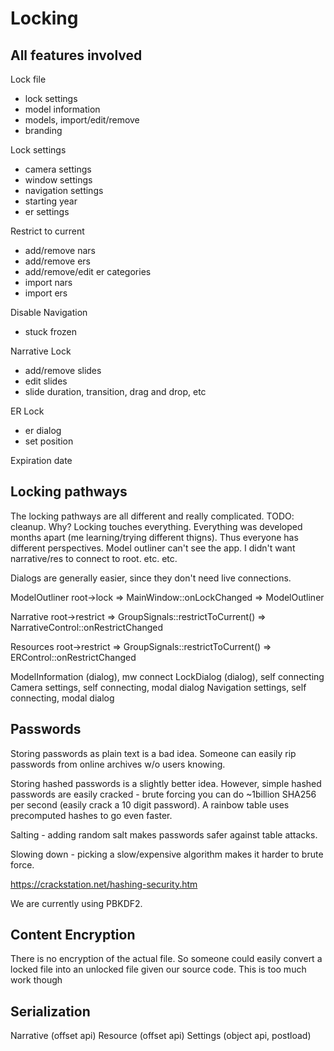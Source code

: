 # Locking

## All features involved

Lock file
- lock settings
- model information
- models, import/edit/remove
- branding

Lock settings
- camera settings
- window settings
- navigation settings
- starting year
- er settings

Restrict to current
- add/remove nars
- add/remove ers
- add/remove/edit er categories
- import nars
- import ers

Disable Navigation
- stuck frozen

Narrative Lock
- add/remove slides
- edit slides
- slide duration, transition, drag and drop, etc

ER Lock
- er dialog
- set position

Expiration date

## Locking pathways

The locking pathways are all different and really complicated. TODO: cleanup. Why? Locking touches everything. Everything was developed months apart (me learning/trying different thigns). Thus everyone has different perspectives. Model outliner can't see the app. I didn't want narrative/res to connect to root. etc. etc.

Dialogs are generally easier, since they don't need live connections.

ModelOutliner
root->lock => MainWindow::onLockChanged => ModelOutliner

Narrative
root->restrict => GroupSignals::restrictToCurrent() => NarrativeControl::onRestrictChanged

Resources
root->restrict => GroupSignals::restrictToCurrent() => ERControl::onRestrictChanged

ModelInformation (dialog), mw connect
LockDialog (dialog), self connecting
Camera settings, self connecting, modal dialog
Navigation settings, self connecting, modal dialog

## Passwords

Storing passwords as plain text is a bad idea. Someone can easily rip passwords from online archives w/o users knowing.

Storing hashed passwords is a slightly better idea. However, simple hashed passwords are easily cracked - brute forcing you can do ~1billion SHA256 per second (easily crack a 10 digit password). A rainbow table uses precomputed hashes to go even faster.

Salting - adding random salt makes passwords safer against table attacks.

Slowing down - picking a slow/expensive algorithm makes it harder to brute force.

https://crackstation.net/hashing-security.htm

We are currently using PBKDF2.

## Content Encryption

There is no encryption of the actual file. So someone could easily convert a locked file into an unlocked file given our source code. This is too much work though

## Serialization

Narrative (offset api)
Resource (offset api)
Settings (object api, postload)
